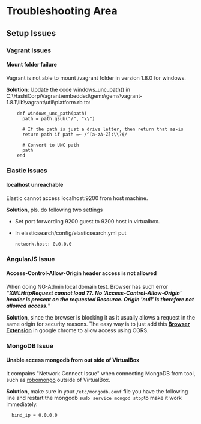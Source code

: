# Troubleshooting Area
## Setup Issues
### Vagrant Issues
#### Mount folder failure
Vagrant is not able to mount /vagrant folder in version 1.8.0 for windows. 

**Solution**: 
Update the code windows_unc_path() in C:\HashiCorp\Vagrant\embedded\gems\gems\vagrant-1.8.1\lib\vagrant\util\platform.rb to:

        def windows_unc_path(path)
          path = path.gsub("/", "\\")

          # If the path is just a drive letter, then return that as-is
          return path if path =~ /^[a-zA-Z]:\\?$/

          # Convert to UNC path
          path
        end

### Elastic Issues
#### localhost unreachable
Elastic cannot access localhost:9200 from host machine. 

**Solution**, pls. do following two settings
* Set port forwording 9200 guest to 9200 host in virtualbox.
* In elasticsearch/config/elasticsearch.yml put 
    
      network.host: 0.0.0.0

### AngularJS Issue
#### Access-Control-Allow-Origin header access is not allowed
When doing NG-Admin local domain test. Browser has such error **"*XMLHttpRequest cannot load ??. No
'Access-Control-Allow-Origin' header is present on the requested Resource. Origin 'null' is therefore not allowed access.*"** 

**Solution**, since the browser is blocking it as it usually allows a request in the same origin for security reasons. The easy way is to just add this **[Browser Extension](https://chrome.google.com/webstore/detail/allow-control-allow-origi/nlfbmbojpeacfghkpbjhddihlkkiljbi?hl=en-US)** in google chrome to allow access using CORS.

### MongoDB Issue
#### Unable access mongodb from out side of VirtualBox
It compains "Network Connect Issue" when connecting MongoDB from tool, such as [robomongo](https://robomongo.org/download) outside of VirtualBox.

**Solution**, make sure in your ```/etc/mongodb.conf``` file you have the following line and restart the mongodb ```sudo service mongod stop```to make it work immediately.
    
      bind_ip = 0.0.0.0

